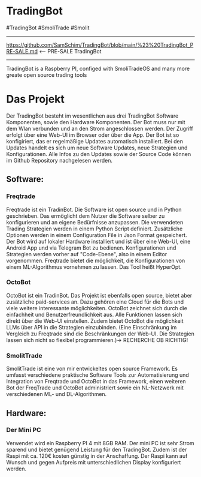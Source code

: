 # TradingBot
#TradingBot #SmoliTrade #Smolit
___
https://github.com/SamSchim/TradingBot/blob/main/%23%20TradingBot_PRE-SALE.md     <-- PRE-SALE TradingBot
___


TradingBot is a Raspberry PI, configed with SmoliTradeOS and many more greate open source trading tools

# Das Projekt
Der TradingBot besteht im wesentlichen aus drei TradingBot Software Komponenten, sowie den Hardware Komponenten.
Der Bot muss nur mit dem Wlan verbunden und an den Strom angeschlossen werden.
Der Zugriff erfolgt über eine Web-UI im Browser oder über die App.
Der Bot ist so konfigiriert, das er regelmäßige Updates automatisch installiert. Bei den Updates handelt es sich um neue Software Updates, neue Strategien und Konfigurationen.
Alle Infos zu den Updates sowie der Source Code können im Github Repository nachgelesen werden.

## Software:
### Freqtrade
Freqtrade ist ein TradinBot. Die Software ist open source und in Python geschrieben. 
Das ermöglicht dem Nutzer die Software selber zu konfigurieren und an eigene Bedürfnisse anzupassen. Die verwendeten Trading Strategien werden in einem Python Script definiert. Zusätzliche Optionen werden in einem Configuration File in Json Format gespeichert.
Der Bot wird auf lokaler Hardware installiert und ist über eine Web-UI, eine Android App und via Telegram Bot zu bedienen. 
Konfigurationen und Strategien werden vorher auf "Code-Ebene", also in einem Editor vorgenommen.
Freqtrade bietet die möglichkeit, die Konfigurationen von einem ML-Algorithmus vornehmen zu lassen. Das Tool heißt HyperOpt.

### OctoBot
OctoBot ist ein TradinBot. Das Projekt ist ebenfalls open source, bietet aber zusätzliche paid-services an. Dazu gehören eine Cloud für die Bots und viele weitere interessante möglichkeiten.
OctoBot zeichnet sich durch die einfachheit und Benutzerfreundlichkeit aus. Alle Funktionen lassen sich direkt über die Web-UI einstellen. Zudem bietet OctoBot die möglichkeit LLMs über API in die Strategien einzubinden.
(Eine Einschränkung im Vergleich zu Freqtrade sind die Beschränkungen der Web-UI. Die Strategien lassen sich nicht so flexibel programmieren.)-> RECHERCHE OB RICHTIG!

### SmolitTrade
SmolitTrade ist eine von mir entwickeltes open source Framework. 
Es umfasst verschiedene praktische Software Tools zur Automatisierung und Integration von Freqtrade und OctoBot in das Framework, einen weiteren Bot der FreqTrade und OctoBot administriert sowie ein NL-Netzwerk mit verschiedenen ML- und DL-Algorithmen.

## Hardware:

### Der Mini PC
Verwendet wird ein Raspberry PI 4 mit 8GB RAM. Der mini PC ist sehr Strom sparend und bietet genügend Leistung für den TradingBot. Zudem ist der Raspi mit ca. 120€ kosten günstig in der Anschaffung.
Der Raspi kann auf Wunsch und gegen Aufpreis mit unterschiedlichen Display konfiguriert werden. 


